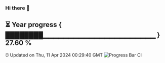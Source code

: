 ### Hi there 👋
⏳ Year progress { ████████▁▁▁▁▁▁▁▁▁▁▁▁▁▁▁▁▁▁▁▁▁▁ } 27.60 %
---
⏰ Updated on Thu, 11 Apr 2024 00:29:40 GMT
![Progress Bar CI](https://github.com/Moyi321/Moyi321/workflows/Progress%20Bar%20CI/badge.svg)
